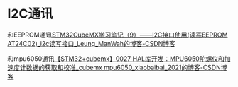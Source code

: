 # I2C通讯

和EEPROM通讯[STM32CubeMX学习笔记（9）——I2C接口使用(读写EEPROM AT24C02)_i2c读写接口_Leung_ManWah的博客-CSDN博客](https://blog.csdn.net/qq_36347513/article/details/113180162)

和mpu6050通讯[【STM32+cubemx】0027 HAL库开发：MPU6050陀螺仪和加速度计数据的获取和校准_cubemx mpu6050_xiaobaibai_2021的博客-CSDN博客](https://blog.csdn.net/little_grapes/article/details/123242792)